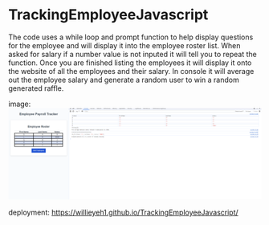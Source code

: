 # TrackingEmployeeJavascript

The code uses a while loop and prompt function to help display questions for the employee and will display it into the employee roster list. When asked for salary if a number value is not inputed it will tell you to repeat the function. Once you are finished listing the employees it will display it onto the website of all the employees and their salary. In console it will average out the employee salary and generate a random user to win a random generated raffle.


image:
![alt text](image.png)

deployment: https://willieyeh1.github.io/TrackingEmployeeJavascript/